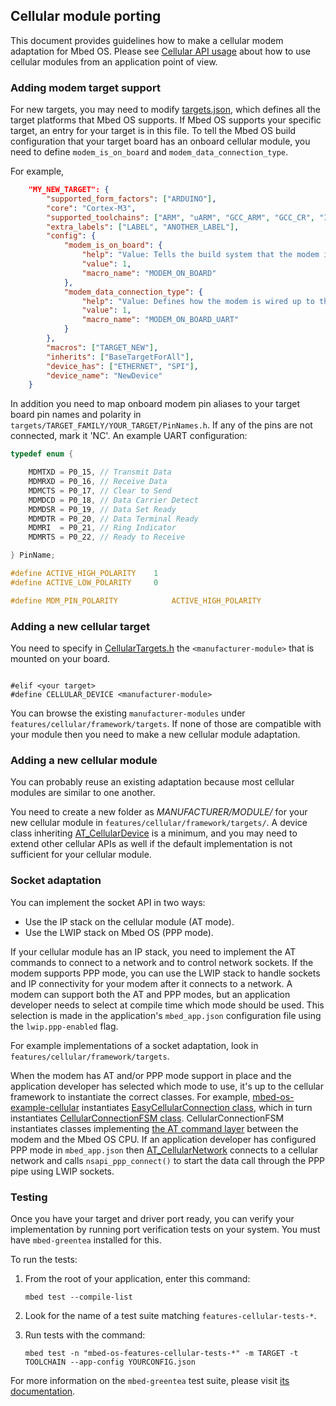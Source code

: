 ## Cellular module porting

This document provides guidelines how to make a cellular modem adaptation for Mbed OS. Please see [Cellular API usage](../apis/cellular-api.html) about how to use cellular modules from an application point of view.

### Adding modem target support

For new targets, you may need to modify [targets.json](../tools/adding-and-configuring-targets.html), which defines all the target platforms that Mbed OS supports. If Mbed OS supports your specific target, an entry for your target is in this file. To tell the Mbed OS build configuration that your target board has an onboard cellular module, you need to define `modem_is_on_board` and `modem_data_connection_type`.

For example,

```json
    "MY_NEW_TARGET": {
        "supported_form_factors": ["ARDUINO"],
        "core": "Cortex-M3",
        "supported_toolchains": ["ARM", "uARM", "GCC_ARM", "GCC_CR", "IAR"],
        "extra_labels": ["LABEL", "ANOTHER_LABEL"],
        "config": {
            "modem_is_on_board": {
                "help": "Value: Tells the build system that the modem is on-board as opposed to a plug-in shield/module.",
                "value": 1,
                "macro_name": "MODEM_ON_BOARD"
            },
            "modem_data_connection_type": {
                "help": "Value: Defines how the modem is wired up to the MCU, e.g., data connection can be a UART or USB and so forth.",
                "value": 1,
                "macro_name": "MODEM_ON_BOARD_UART"
            }
        },
        "macros": ["TARGET_NEW"],
        "inherits": ["BaseTargetForAll"],
        "device_has": ["ETHERNET", "SPI"],
        "device_name": "NewDevice"
    }
```

In addition you need to map onboard modem pin aliases to your target board pin names and polarity in `targets/TARGET_FAMILY/YOUR_TARGET/PinNames.h`. If any of the pins are not connected, mark it 'NC'. An example UART configuration:

```C TODO
typedef enum {

	MDMTXD = P0_15, // Transmit Data
	MDMRXD = P0_16, // Receive Data
	MDMCTS = P0_17, // Clear to Send
	MDMDCD = P0_18, // Data Carrier Detect
	MDMDSR = P0_19, // Data Set Ready
	MDMDTR = P0_20, // Data Terminal Ready
	MDMRI  = P0_21, // Ring Indicator
	MDMRTS = P0_22, // Ready to Receive

} PinName;

#define ACTIVE_HIGH_POLARITY    1
#define ACTIVE_LOW_POLARITY     0

#define MDM_PIN_POLARITY            ACTIVE_HIGH_POLARITY

```

### Adding a new cellular target

You need to specify in [CellularTargets.h](http://os-doc-builder.test.mbed.com/docs/development/mbed-os-api-doxy/_cellular_targets_8h_source.html) the `<manufacturer-module>` that is mounted on your board.

```target

#elif <your target>
#define CELLULAR_DEVICE <manufacturer-module>

```

You can browse the existing `manufacturer-modules` under `features/cellular/framework/targets`. If none of those are compatible with your module then you need to make a new cellular module adaptation.

### Adding a new cellular module

You can probably reuse an existing adaptation because most cellular modules are similar to one another.

You need to create a new folder as _MANUFACTURER/MODULE/_ for your new cellular module in `features/cellular/framework/targets/`. A device class inheriting [AT_CellularDevice](http://os-doc-builder.test.mbed.com/docs/development/mbed-os-api-doxy/_a_t___cellular_device_8h_source.html) is a minimum, and you may need to extend other cellular APIs as well if the default implementation is not sufficient for your cellular module.

### Socket adaptation

You can implement the socket API in two ways:

- Use the IP stack on the cellular module (AT mode).
- Use the LWIP stack on Mbed OS (PPP mode).

If your cellular module has an IP stack, you need to implement the AT commands to connect to a network and to control network sockets. If the modem supports PPP mode, you can use the LWIP stack to handle sockets and IP connectivity for your modem after it connects to a network. A modem can support both the AT and PPP modes, but an application developer needs to select at compile time which mode should be used. This selection is made in the application's `mbed_app.json` configuration file using the `lwip.ppp-enabled` flag.

For example implementations of a socket adaptation, look in `features/cellular/framework/targets`.

When the modem has AT and/or PPP mode support in place and the application developer has selected which mode to use, it's up to the cellular framework to instantiate the correct classes. For example, [mbed-os-example-cellular](https://os.mbed.com/teams/mbed-os-examples/code/mbed-os-example-cellular/) instantiates [EasyCellularConnection class](http://os-doc-builder.test.mbed.com/docs/development/mbed-os-api-doxy/_easy_cellular_connection_8h_source.html), which in turn instantiates [CellularConnectionFSM class](http://os-doc-builder.test.mbed.com/docs/development/mbed-os-api-doxy/_cellular_connection_f_s_m_8h_source.html). CellularConnectionFSM instantiates classes implementing [the AT command layer](http://os-doc-builder.test.mbed.com/docs/development/mbed-os-api-doxy/_a_t___cellular_device_8h_source.html) between the modem and the Mbed OS CPU. If an application developer has configured PPP mode in `mbed_app.json` then [AT_CellularNetwork](http://os-doc-builder.test.mbed.com/docs/development/mbed-os-api-doxy/_a_t___cellular_network_8h_source.html) connects to a cellular network and calls `nsapi_ppp_connect()` to start the data call through the PPP pipe using LWIP sockets.

### Testing

Once you have your target and driver port ready, you can verify your implementation by running port verification tests on your system. You must have `mbed-greentea` installed for this.

To run the tests:

1.  From the root of your application, enter this command:

    ```
    mbed test --compile-list
    ```

1.  Look for the name of a test suite matching `features-cellular-tests-*`.
1.  Run tests with the command:

    ```
    mbed test -n "mbed-os-features-cellular-tests-*" -m TARGET -t TOOLCHAIN --app-config YOURCONFIG.json
    ```

For more information on the  `mbed-greentea` test suite, please visit [its documentation](../tools/greentea-testing-applications.html).
